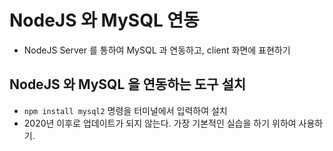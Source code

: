 # NodeJS 와 MySQL 연동

- NodeJS Server 를 통하여 MySQL 과 연동하고, client 화면에 표현하기

## NodeJS 와 MySQL 을 연동하는 도구 설치
- `npm install mysql2` 명령을 터미널에서 입력하여 설치
- 2020년 이후로 업데이트가 되지 않는다. 가장 기본적인 실습을 하기 위하여 사용하기.
